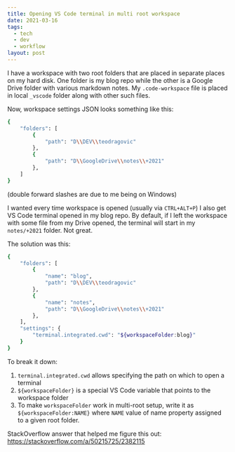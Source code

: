 ```yaml
---
title: Opening VS Code terminal in multi root workspace
date: 2021-03-16
tags:
  - tech
  - dev
  - workflow
layout: post
---
```


I have a workspace with two root folders that are placed in separate places on my hard disk. One folder is my blog repo while the other is a Google Drive folder with various markdown notes. My `.code-workspace` file is placed in local `_vscode` folder along with other such files.

Now, workspace settings JSON looks something like this:

```bash
{
	"folders": [
		{
			"path": "D\\DEV\\teodragovic"
		},
		{
			"path": "D\\GoogleDrive\\notes\\+2021"
		},
	]
}
```

(double forward slashes are due to me being on Windows)

I wanted every time workspace is opened (usually via `CTRL+ALT+P`) I also get VS Code terminal opened in my blog repo. By default, if I left the workspace with some file from my Drive opened, the terminal will start in my `notes/+2021` folder. Not great.

The solution was this:

```bash
{
	"folders": [
		{
			"name": "blog",
			"path": "D\\DEV\\teodragovic"
		},
		{
			"name": "notes",
			"path": "D\\GoogleDrive\\notes\\+2021"
		},
	],
	"settings": {
		"terminal.integrated.cwd": "${workspaceFolder:blog}"
	}
}
```

To break it down:
1. `terminal.integrated.cwd` allows specifying the path on which to open a terminal
2. `${workspaceFolder}` is a special VS Code variable that points to the workspace folder
3. To make `workspaceFolder` work in multi-root setup, write it as `${workspaceFolder:NAME}` where `NAME` value of name property assigned to a given root folder.

StackOverflow answer that helped me figure this out: https://stackoverflow.com/a/50215725/2382115

